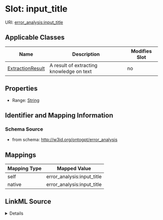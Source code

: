 

# Slot: input_title

URI: [error_analysis:input_title](http://w3id.org/ontogpt/error_analysisinput_title)



<!-- no inheritance hierarchy -->





## Applicable Classes

| Name | Description | Modifies Slot |
| --- | --- | --- |
| [ExtractionResult](ExtractionResult.md) | A result of extracting knowledge on text |  no  |







## Properties

* Range: [String](String.md)





## Identifier and Mapping Information







### Schema Source


* from schema: http://w3id.org/ontogpt/error_analysis




## Mappings

| Mapping Type | Mapped Value |
| ---  | ---  |
| self | error_analysis:input_title |
| native | error_analysis:input_title |




## LinkML Source

<details>
```yaml
name: input_title
from_schema: http://w3id.org/ontogpt/error_analysis
rank: 1000
alias: input_title
owner: ExtractionResult
domain_of:
- ExtractionResult
range: string

```
</details>